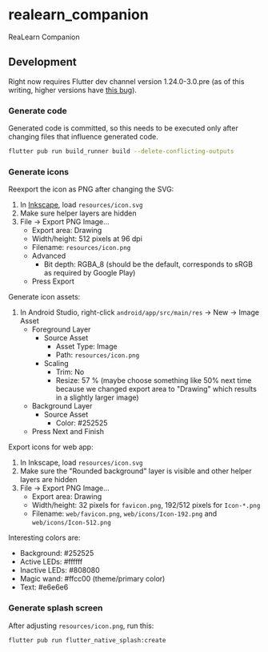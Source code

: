 # realearn_companion

ReaLearn Companion

## Development

Right now requires Flutter dev channel version 1.24.0-3.0.pre (as of this writing, higher versions
have [this bug](https://github.com/flutter/flutter/issues/69254)).

### Generate code

Generated code is committed, so this needs to be executed only after changing files that influence
generated code.

```sh
flutter pub run build_runner build --delete-conflicting-outputs
```

### Generate icons

Reexport the icon as PNG after changing the SVG:
1. In [Inkscape](http://www.inkscape.org/), load `resources/icon.svg`
1. Make sure helper layers are hidden
1. File → Export PNG Image...
    - Export area: Drawing
    - Width/height: 512 pixels at 96 dpi
    - Filename: `resources/icon.png`
    - Advanced
        - Bit depth: RGBA_8 (should be the default, corresponds to sRGB as required by Google Play)
    - Press Export

Generate icon assets:
1. In Android Studio, right-click `android/app/src/main/res` → New → Image Asset
    - Foreground Layer
        - Source Asset
            - Asset Type: Image
            - Path: `resources/icon.png`
        - Scaling
            - Trim: No
            - Resize: 57 % (maybe choose something like 50% next time because we changed
              export area to "Drawing" which results in a slightly larger image)
    - Background Layer
        - Source Asset
            - Color: #252525
    - Press Next and Finish

Export icons for web app:
1. In Inkscape, load `resources/icon.svg`
1. Make sure the "Rounded background" layer is visible and other helper layers are hidden
1. File → Export PNG Image...
    - Export area: Drawing
    - Width/height: 32 pixels for `favicon.png`, 192/512 pixels for `Icon-*.png`
    - Filename: `web/favicon.png`, `web/icons/Icon-192.png` and `web/icons/Icon-512.png`

Interesting colors are:
- Background: #252525
- Active LEDs: #ffffff
- Inactive LEDs: #808080
- Magic wand: #ffcc00 (theme/primary color)
- Text: #e6e6e6

### Generate splash screen

After adjusting `resources/icon.png`, run this:

```sh
flutter pub run flutter_native_splash:create
```